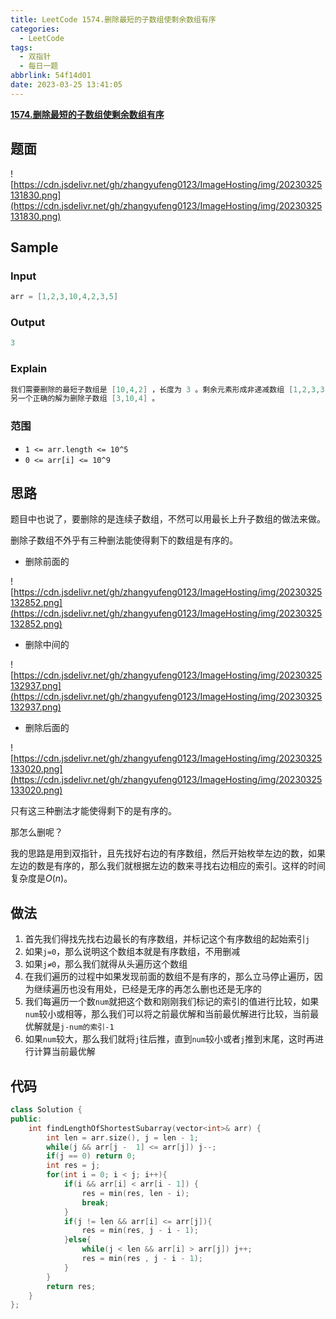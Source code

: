 ```yaml
---
title: LeetCode 1574.删除最短的子数组使剩余数组有序
categories:
  - LeetCode
tags:
  - 双指针
  - 每日一题
abbrlink: 54f14d01
date: 2023-03-25 13:41:05
---
```


**[1574.删除最短的子数组使剩余数组有序](https://leetcode.cn/problems/shortest-subarray-to-be-removed-to-make-array-sorted/description/)**

## 题面

![https://cdn.jsdelivr.net/gh/zhangyufeng0123/ImageHosting/img/20230325131830.png](https://cdn.jsdelivr.net/gh/zhangyufeng0123/ImageHosting/img/20230325131830.png)

## Sample

### Input

```cpp
arr = [1,2,3,10,4,2,3,5]
```

### Output

```cpp
3
```

### Explain

```cpp
我们需要删除的最短子数组是 [10,4,2] ，长度为 3 。剩余元素形成非递减数组 [1,2,3,3,5] 。
另一个正确的解为删除子数组 [3,10,4] 。
```

### 范围

- `1 <= arr.length <= 10^5`
- `0 <= arr[i] <= 10^9`

## 思路

题目中也说了，要删除的是连续子数组，不然可以用最长上升子数组的做法来做。

删除子数组不外乎有三种删法能使得剩下的数组是有序的。

- 删除前面的

![https://cdn.jsdelivr.net/gh/zhangyufeng0123/ImageHosting/img/20230325132852.png](https://cdn.jsdelivr.net/gh/zhangyufeng0123/ImageHosting/img/20230325132852.png)

- 删除中间的

![https://cdn.jsdelivr.net/gh/zhangyufeng0123/ImageHosting/img/20230325132937.png](https://cdn.jsdelivr.net/gh/zhangyufeng0123/ImageHosting/img/20230325132937.png)

- 删除后面的

![https://cdn.jsdelivr.net/gh/zhangyufeng0123/ImageHosting/img/20230325133020.png](https://cdn.jsdelivr.net/gh/zhangyufeng0123/ImageHosting/img/20230325133020.png)

只有这三种删法才能使得剩下的是有序的。

那怎么删呢？

我的思路是用到双指针，且先找好右边的有序数组，然后开始枚举左边的数，如果左边的数是有序的，那么我们就根据左边的数来寻找右边相应的索引。这样的时间复杂度是$O(n)$。

## 做法

1. 首先我们得找先找右边最长的有序数组，并标记这个有序数组的起始索引`j`
2. 如果`j=0`，那么说明这个数组本就是有序数组，不用删减
3. 如果`j≠0`，那么我们就得从头遍历这个数组
4. 在我们遍历的过程中如果发现前面的数组不是有序的，那么立马停止遍历，因为继续遍历也没有用处，已经是无序的再怎么删也还是无序的
5. 我们每遍历一个数`num`就把这个数和刚刚我们标记的索引的值进行比较，如果`num`较小或相等，那么我们可以将之前最优解和当前最优解进行比较，当前最优解就是`j-num的索引-1`
6. 如果`num`较大，那么我们就将`j`往后推，直到`num`较小或者`j`推到末尾，这时再进行计算当前最优解

## 代码

```cpp
class Solution {
public:
    int findLengthOfShortestSubarray(vector<int>& arr) {
        int len = arr.size(), j = len - 1;
        while(j && arr[j -  1] <= arr[j]) j--;
        if(j == 0) return 0;
        int res = j;
        for(int i = 0; i < j; i++){
            if(i && arr[i] < arr[i - 1]) {
                res = min(res, len - i);
                break;
            }
            if(j != len && arr[i] <= arr[j]){
                res = min(res, j - i - 1);
            }else{
                while(j < len && arr[i] > arr[j]) j++;
                res = min(res , j - i - 1);
            }
        }
        return res;
    }
};
```